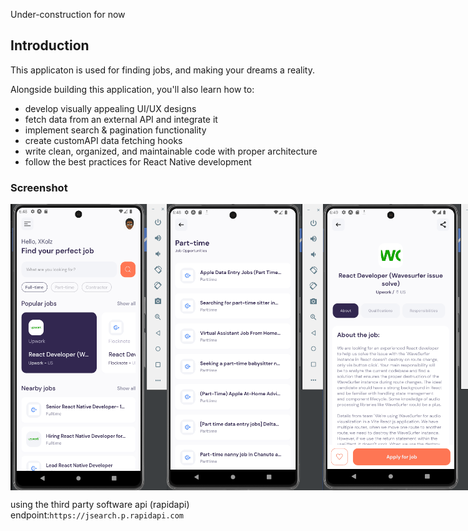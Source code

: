 Under-construction for now
## Introduction
This applicaton is used for finding jobs, and making your dreams a reality.

Alongside building this application, you'll also learn how to:
- develop visually appealing UI/UX designs
- fetch data from an external API and integrate it
- implement search & pagination functionality
- create customAPI data fetching hooks
- write clean, organized, and maintainable code with proper architecture
- follow the best practices for React Native development

### Screenshot
<div style="display: flex; flex-direction: row;">
    <img src="assets/Screenshots/Screenshot (2).png" alt="Screenshot 2" width="250" />
    <img src="assets/Screenshots/Screenshot (3).png" alt="Screenshot 3" width="250" />
    <img src="assets/Screenshots/Screenshot (4).png" alt="Screenshot 4" width="250" />
</div>

using the third party software api (rapidapi)
endpoint:`https://jsearch.p.rapidapi.com`